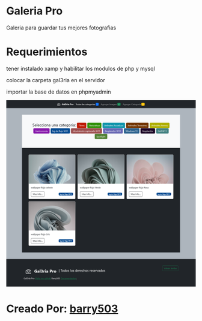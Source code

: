 # Galeria Pro
Galeria para guardar tus mejores fotografias


# Requerimientos
tener instalado xamp y habilitar los modulos de php y mysql

colocar la carpeta gal3ria en el servidor

importar la base de datos en phpmyadmin


![vista previa](Gal3riaPro.png)

# Creado Por: [barry503](https://github/barry503)